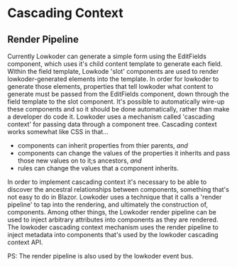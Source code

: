 ﻿# Cascading Context

## Render Pipeline
Currently Lowkoder can generate a simple form using the EditFields component, which uses it's child content template to generate each field.
Within the field template, Lowkode 'slot' components are used to render lowkoder-generated elements into the template.
In order for lowkoder to generate those elements, properties that tell lowkoder what content to generate must be passed from the 
EditFields component, down through the field template to the slot component.
It's possible to automatically wire-up these components and so it should be done automatically, rather than make a developer 
do code it.
Lowkoder uses a mechanism called 'cascading context' for passing data through a component tree.
Cascading context works somewhat like CSS in that...
- components can inherit properties from thier parents, *and* 
- components can change the values of the properties it inherits and pass those new values on to it;s ancestors, *and*
- rules can change the values that a component inherits.

In order to implement cascading context it's necessary to be able to discover the ancestral relationships between components, 
something that's not easy to do in Blazor.
Lowkoder uses a technique that it calls a 'render pipeline' to tap into the rendering, and ultimately the construction of, 
components.
Among other things, the Lowkoder render pipeline can be used to inject arbitrary attributes into components as they are rendered.
The lowkoder cascading context mechanism uses the render pipeline to inject metadata into components 
that's used by the lowkoder cascading context API.

PS: The render pipeline is also used by the lowkoder event bus.